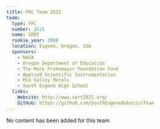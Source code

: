 ```yaml
---
title: FRC Team 2521
team:
  type: FRC
  number: 2521
  name: SERT
  rookie_year: 2008
  location: Eugene, Oregon, USA
  sponsors:
    - NASA
    - Oregon Department of Education
    - The Mark Frohnmayer Foundation Fund
    - Applied Scientific Instrumentation
    - Mid Valley Metals
    - South Eugene High School
  links:
    Website: http://www.sert2521.org/
    GitHub: https://github.com/SouthEugeneRoboticsTeam
---
```

No content has been added for this team
